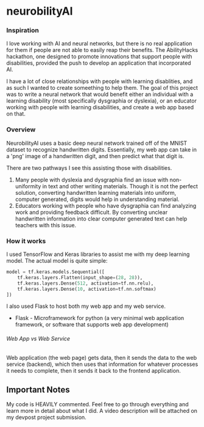 # neurobilityAI

### Inspiration
I love working with AI and neural networks, but there is no real application for them if people are not able to easily reap their benefits. The AbilityHacks hackathon, one designed to promote innovations that support people with disabilities, provided the push to develop an application that incorporated AI. 

I have a lot of close relationships with people with learning disablities, and as such I wanted to create someething to help them. The goal of this project was to write a neural network that would benefit either an individual with a learning disability (most specifically dysgraphia or dyslexia), or an educator working with people with learning disabilities, and create a web app based on that.

### Overview
NeurobilityAI uses a basic deep neural network trained off of the MNIST dataset to recognize handwritten digits. Essentially, my web app can take in a 'png' image of a handwritten digit, and then predict what that digit is. 

There are two pathways I see this assisting those with disabilities. 

1. Many people with dyslexia and dysgraphia find an issue with non-uniformity in text and other writing materials. Though it is not the perfect solution, converting handwritten learning materials into uniform, computer generated, digits would help in understanding material.
2. Educators working with people who have dysgraphia can find analyzing work and providing feedback difficult. By converting unclear handwritten information into clear computer generated text can help teachers with this issue.

### How it works
I used TensorFlow and Keras libraries to assist me with my deep learning model. The actual model is quite simple:

```python
model = tf.keras.models.Sequential([
    tf.keras.layers.Flatten(input_shape=(28, 28)),
    tf.keras.layers.Dense(512, activation=tf.nn.relu),
    tf.keras.layers.Dense(10, activation=tf.nn.softmax)
])
```
I also used Flask to host both my web app and my web service.

- Flask - Microframework for python (a very minimal web application framework, or software that supports web app development)

###### Web App vs Web Service
Web application (the web page) gets data, then it sends the data to the web service (backend), which then uses that information for whatever processes it needs to complete, then it sends it back to the frontend application.

## Important Notes
My code is HEAVILY commented. Feel free to go through everything and learn more in detail about what I did. A video description will be attached on my devpost project submission.
